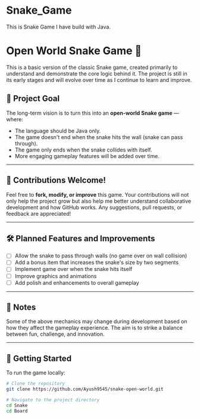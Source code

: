 # Snake_Game
This is Snake Game I have build with Java.

# Open World Snake Game 🐍

This is a basic version of the classic Snake game, created primarily to understand and demonstrate the core logic behind it. The project is still in its early stages and will evolve over time as I continue to learn and improve.

## 🎯 Project Goal

The long-term vision is to turn this into an **open-world Snake game** — where:

- The language should be Java only.
- The game doesn't end when the snake hits the wall (snake can pass through).
- The game only ends when the snake collides with itself.
- More engaging gameplay features will be added over time.

---

## 🤝 Contributions Welcome!

Feel free to **fork, modify, or improve** this game. Your contributions will not only help the project grow but also help me better understand collaborative development and how GitHub works. Any suggestions, pull requests, or feedback are appreciated!

---

## 🛠️ Planned Features and Improvements

- [ ] Allow the snake to pass through walls (no game over on wall collision)
- [ ] Add a bonus item that increases the snake's size by two segments
- [ ] Implement game over when the snake hits itself
- [ ] Improve graphics and animations
- [ ] Add polish and enhancements to overall gameplay

---

## 📌 Notes

Some of the above mechanics may change during development based on how they affect the gameplay experience. The aim is to strike a balance between fun, challenge, and innovation.

---

## 🚀 Getting Started

To run the game locally:

```bash
# Clone the repository
git clone https://github.com/Ayush9545/snake-open-world.git

# Navigate to the project directory
cd Snake
cd Board

